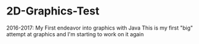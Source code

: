 # 2D-Graphics-Test
2016-2017: My First endeavor into graphics with Java
This is my first "big" attempt at graphics and I'm starting to work on it again
